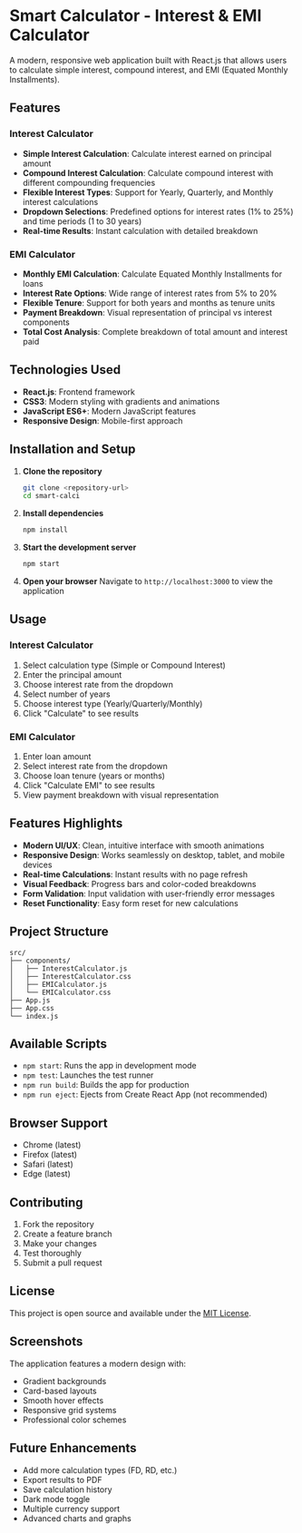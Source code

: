 # Smart Calculator - Interest & EMI Calculator

A modern, responsive web application built with React.js that allows users to calculate simple interest, compound interest, and EMI (Equated Monthly Installments).

## Features

### Interest Calculator
- **Simple Interest Calculation**: Calculate interest earned on principal amount
- **Compound Interest Calculation**: Calculate compound interest with different compounding frequencies
- **Flexible Interest Types**: Support for Yearly, Quarterly, and Monthly interest calculations
- **Dropdown Selections**: Predefined options for interest rates (1% to 25%) and time periods (1 to 30 years)
- **Real-time Results**: Instant calculation with detailed breakdown

### EMI Calculator
- **Monthly EMI Calculation**: Calculate Equated Monthly Installments for loans
- **Interest Rate Options**: Wide range of interest rates from 5% to 20%
- **Flexible Tenure**: Support for both years and months as tenure units
- **Payment Breakdown**: Visual representation of principal vs interest components
- **Total Cost Analysis**: Complete breakdown of total amount and interest paid

## Technologies Used

- **React.js**: Frontend framework
- **CSS3**: Modern styling with gradients and animations
- **JavaScript ES6+**: Modern JavaScript features
- **Responsive Design**: Mobile-first approach

## Installation and Setup

1. **Clone the repository**
   ```bash
   git clone <repository-url>
   cd smart-calci
   ```

2. **Install dependencies**
   ```bash
   npm install
   ```

3. **Start the development server**
   ```bash
   npm start
   ```

4. **Open your browser**
   Navigate to `http://localhost:3000` to view the application

## Usage

### Interest Calculator
1. Select calculation type (Simple or Compound Interest)
2. Enter the principal amount
3. Choose interest rate from the dropdown
4. Select number of years
5. Choose interest type (Yearly/Quarterly/Monthly)
6. Click "Calculate" to see results

### EMI Calculator
1. Enter loan amount
2. Select interest rate from the dropdown
3. Choose loan tenure (years or months)
4. Click "Calculate EMI" to see results
5. View payment breakdown with visual representation

## Features Highlights

- **Modern UI/UX**: Clean, intuitive interface with smooth animations
- **Responsive Design**: Works seamlessly on desktop, tablet, and mobile devices
- **Real-time Calculations**: Instant results with no page refresh
- **Visual Feedback**: Progress bars and color-coded breakdowns
- **Form Validation**: Input validation with user-friendly error messages
- **Reset Functionality**: Easy form reset for new calculations

## Project Structure

```
src/
├── components/
│   ├── InterestCalculator.js
│   ├── InterestCalculator.css
│   ├── EMICalculator.js
│   └── EMICalculator.css
├── App.js
├── App.css
└── index.js
```

## Available Scripts

- `npm start`: Runs the app in development mode
- `npm test`: Launches the test runner
- `npm run build`: Builds the app for production
- `npm run eject`: Ejects from Create React App (not recommended)

## Browser Support

- Chrome (latest)
- Firefox (latest)
- Safari (latest)
- Edge (latest)

## Contributing

1. Fork the repository
2. Create a feature branch
3. Make your changes
4. Test thoroughly
5. Submit a pull request

## License

This project is open source and available under the [MIT License](LICENSE).

## Screenshots

The application features a modern design with:
- Gradient backgrounds
- Card-based layouts
- Smooth hover effects
- Responsive grid systems
- Professional color schemes

## Future Enhancements

- Add more calculation types (FD, RD, etc.)
- Export results to PDF
- Save calculation history
- Dark mode toggle
- Multiple currency support
- Advanced charts and graphs
